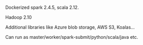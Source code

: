 
Dockerized spark 2.4.5, scala 2.12.

Hadoop 2.10

Additional libraries like Azure blob storage, AWS S3, Koalas...

Can run as master/worker/spark-submit/python/scala/java etc.
